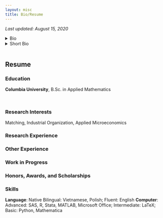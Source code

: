 ```yaml
---
layout: misc
title: Bio/Resume
---
```


*Last updated: August 15, 2020*

<details>
    <summary> Bio </summary>

    <br>

    Dam Linh Nguyen is a Ph.D. student at the Department of Economics at New York University. Linh’s research interests include matching, industrial organization, and applied microeconomics. Previously, he was a Senior Analyst in the Antitrust Group at NERA Economic Consulting. He conducted research evaluating the competitive effects of mergers and acquisitions in a wide array of industries, including consumer packaged goods, data storage technology, and agrochemicals. Linh earned a B.Sc. in Applied Mathematics, magna cum laude, from Columbia University and a B.A. in Economics as a Levy Institute Scholar from Bard College.
</details>


<details>
    <summary> Short Bio </summary>

    <br>

    Dam Linh Nguyen is a Ph.D. student in Economics at New York University. Linh's research interests include matching, industrial organization, and applied microeconomics. Previously, he was a Senior Analyst in the Antitrust Group at NERA. Linh earned a B.Sc. in Applied Mathematics from Columbia University and a B.A. in Economics from Bard College.
</details>

<br>

## Resume


### Education
**Columbia University**,    B.Sc. in Applied Mathematics

<br>

### Research Interests
Matching, Industrial Organization, Applied Microeconomics


### Research Experience


### Other Experience


### Work in Progress


### Honors, Awards, and Scholarships


### Skills
**Language**: Native Bilingual: Vietnamese, Polish; Fluent: English
**Computer**: Advanced: SAS, R, Stata, MATLAB, Microsoft Office; Intermediate: LaTeX; Basic: Python, Mathematica

